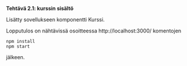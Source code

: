 **Tehtävä 2.1: kurssin sisältö**

Lisätty sovellukseen komponentti Kurssi.

Lopputulos on nähtävissä osoitteessa http://localhost:3000/ komentojen

    npm install
    npm start

jälkeen.
